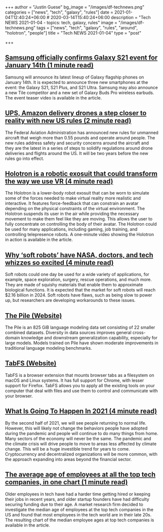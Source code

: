 +++
author = "Justin Guese"
bg_image = "/images/df-technews.png"
categories = ["news", "tech", "galaxy", "rules"]
date = 2021-01-04T12:40:24+06:00 # 2020-03-14T15:40:24+06:00
description = "Tech NEWS 2021-01-04 - topics: tech, galaxy, rules"
image = "/images/df-technews.png"
tags = ["news", "tech", "galaxy", "rules", "around", "holotron", "people"]
title = "Tech NEWS 2021-01-04"
type = "post"

+++

## [Samsung officially confirms Galaxy S21 event for January 14th (1 minute read)](https://www.theverge.com/2021/1/3/22206649/samsung-officially-confirms-galaxy-s21-event-on-january-14th/1/01000176cd14f783-d8b5e62f-1d02-48c1-9880-c5d71b431156-000000/p0nTGguYodFkM5U5gOWCrTYId-VNPZhbX1nX-0zSD7g=174)

Samsung will announce its latest lineup of Galaxy flagship phones on January 14th. It is expected to announce three new smartphones at the event: the Galaxy S21, S21 Plus, and S21 Ultra. Samsung may also announce a new Tile competitor and a new set of Galaxy Buds Pro wireless earbuds. The event teaser video is available in the article.

## [UPS, Amazon delivery drones a step closer to reality with new US rules (2 minute read)](https://www.cnet.com/news/ups-amazon-delivery-drones-a-step-closer-to-reality-with-new-us-rules//1/01000176cd14f783-d8b5e62f-1d02-48c1-9880-c5d71b431156-000000/z6CUstI19jPPRsV8f3LC3_nTU2P-p6YoXgZSBvK98VU=174)

The Federal Aviation Administration has announced new rules for unmanned aircraft that weigh more than 0.55 pounds and operate around people. The new rules address safety and security concerns around the aircraft and they are the latest in a series of steps to solidify regulations around drone deliveries and flights around the US. It will be two years before the new rules go into effect.

## [Holotron is a robotic exosuit that could transform the way we use VR (4 minute read)](https://www.digitaltrends.com/features/holotron-robot-exosuit//1/01000176cd14f783-d8b5e62f-1d02-48c1-9880-c5d71b431156-000000/1KWwAUpFQrWTQRxLhX3NMLDTD5J2uEtRHUqDg3INzPk=174)

The Holotron is a lower-body robot exosuit that can be worn to simulate some of the forces needed to make virtual reality more realistic and interactive. It features force-feedback that can constrain an avatar depending on the physical constraints of the virtual environment. The Holotron suspends its user in the air while providing the necessary movement to make them feel like they are moving. This allows the user to fully concentrate on controlling the body of their avatar. The Holotron could be used for many applications, including gaming, job training, and controlling telepresence robots. A one-minute video showing the Holotron in action is available in the article.

## [Why ‘soft robots’ have NASA, doctors, and tech whizzes so excited (4 minute read)](https://fortune.com/2021/01/01/soft-robots-applications-advantages-surgery/amp//1/01000176cd14f783-d8b5e62f-1d02-48c1-9880-c5d71b431156-000000/J9zooEdEkDkntDl6pI3GChKCVuKOgtNmWZD6t3KGfdE=174)

Soft robots could one day be used for a wide variety of applications, for example, space exploration, surgery, rescue operations, and much more. They are made of squishy materials that enable them to approximate biological functions. It is expected that the market for soft robots will reach $2.16 billion in 2024. Soft robots have flaws, such as being slow to power up, but researchers are developing workarounds to these issues.

## [The Pile (Website)](https://pile.eleuther.ai//1/01000176cd14f783-d8b5e62f-1d02-48c1-9880-c5d71b431156-000000/gT6eNr-sap1Ka5HiiuckJlZslKyAD4sbp-1Hx580ToE=174)

The Pile is an 825 GiB language modeling data set consisting of 22 smaller combined datasets. Diversity in data sources improves general cross-domain knowledge and downstream generalization capability, especially for large models. Models trained on Pile have shown moderate improvements in traditional language modeling benchmarks.

## [TabFS (Website)](https://omar.website/tabfs//1/01000176cd14f783-d8b5e62f-1d02-48c1-9880-c5d71b431156-000000/zXfw3Uq3yio_qo47TSvDM0XTqKsvPxkWck8d97ghacQ=174)

TabFS is a browser extension that mounts browser tabs as a filesystem on macOS and Linux systems. It has full support for Chrome, with lesser support for Firefox. TabFS allows you to apply all the existing tools on your computer that deal with files and use them to control and communicate with your browser.

## [What Is Going To Happen In 2021 (4 minute read)](https://avc.com/2021/01/what-is-going-to-happen-in-2021//1/01000176cd14f783-d8b5e62f-1d02-48c1-9880-c5d71b431156-000000/xO4RvSo8EPZEh_KtbW45p6XQh5kQYPoryymGQV_9UlU=174)

By the second half of 2021, we will see people returning to normal life. However, this will likely not change the behaviors people have adopted during the pandemic and people will continue to do many things from home. Many sectors of the economy will never be the same. The pandemic and the climate crisis will drive people to move to areas less affected by climate change. This will be a huge investible trend for years to come. Cryptocurrency and decentralized organizations will be more common, with the approach expanding into areas beyond the financial sector.

## [The average age of employees at all the top tech companies, in one chart (1 minute read)](https://www.businessinsider.com/median-tech-employee-age-chart-2017-8/1/01000176cd14f783-d8b5e62f-1d02-48c1-9880-c5d71b431156-000000/wfMBFOYm-ZWdlOZtgK_keJiURSMZH2NkTCRYXrjXWLI=174)

Older employees in tech have had a harder time getting hired or keeping their jobs in recent years, and older startup founders have had difficulty securing funding due to their age. A market research firm decided to investigate the median age of employees at the top tech companies in the US and found that most employees in the tech world are in their late 20s. The resulting chart of the median employee ages at top tech companies is available in the article.

